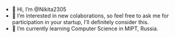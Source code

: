 - 👋 Hi, I’m @Nikita2305
- 👀 I’m interested in new colaborations, so feel free to ask me for participation in your startup, I'll definitely consider this.  
- 🌱 I’m currently learning Computer Science in MIPT, Russia.

<!---
Nikita2305/Nikita2305 is a ✨ special ✨ repository because its `README.md` (this file) appears on your GitHub profile.
You can click the Preview link to take a look at your changes.
--->
